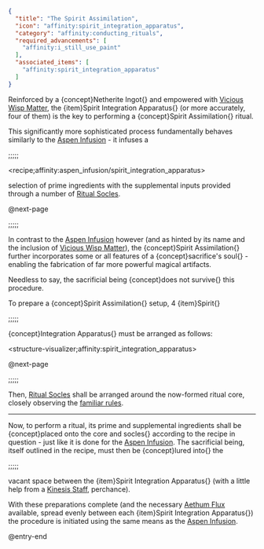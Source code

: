 ```json
{
  "title": "The Spirit Assimilation",
  "icon": "affinity:spirit_integration_apparatus",
  "category": "affinity:conducting_rituals",
  "required_advancements": [
    "affinity:i_still_use_paint"
  ],
  "associated_items": [
    "affinity:spirit_integration_apparatus"
  ]
}
```

Reinforced by a {concept}Netherite Ingot{} and empowered with [Vicious Wisp Matter](^affinity:wisps#7), the {item}Spirit
Integration Apparatus{} (or more accurately, four of them) is the key to performing a {concept}Spirit Assimilation{}
ritual.


This significantly more sophisticated process fundamentally behaves similarly to the
[Aspen Infusion](^affinity:aspen_infusion) - it infuses a

;;;;;

<recipe;affinity:aspen_infusion/spirit_integration_apparatus>

selection of prime ingredients with the supplemental inputs
provided through a number of [Ritual Socles](^affinity:socle_composition).


@next-page

;;;;;

In contrast to the [Aspen Infusion](^affinity:aspen_infusion) however (and as hinted by its name and the inclusion of
[Vicious Wisp Matter](^affinity:wisps#7)), the {concept}Spirit Assimilation{} further incorporates some or all features
of a {concept}sacrifice's soul{} - enabling the fabrication of far more powerful magical artifacts.

Needless to say, the sacrificial being {concept}does not survive{} this procedure.


To prepare a {concept}Spirit Assimilation{} setup, 4 {item}Spirit{}

;;;;;

{concept}Integration Apparatus{} must be arranged as follows:

<structure-visualizer;affinity:spirit_integration_apparatus>

@next-page

;;;;;

Then, [Ritual Socles](^affinity:socle_composition) shall be arranged around the now-formed ritual core, closely
observing the [familiar rules](^affinity:aspen_infusion#3).

---

Now, to perform a ritual, its prime and supplemental ingredients shall be {concept}placed onto the core and socles{}
according to the recipe in question - just like it is done for the [Aspen Infusion](^affinity:aspen_infusion).
The sacrificial being, itself outlined in the recipe, must then be {concept}lured into{} the

;;;;;

vacant space between the {item}Spirit Integration Apparatus{} (with a little help from a
[Kinesis Staff](^affinity:kinesis_staff), perchance).


With these preparations complete (and the necessary [Aethum Flux](^affinity:aethum_flux) available, spread evenly between
each {item}Spirit Integration Apparatus{}) the procedure is initiated using the same means as the
[Aspen Infusion](^affinity:aspen_infusion#7).

@entry-end